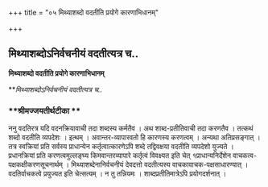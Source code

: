 +++
title = "०५ मिथ्याशब्दो वदतीति प्रयोगे कारणाभिधानम्"

+++


## मिथ्याशब्दोऽनिर्वचनीयं वदतीत्यत्र च..

**मिथ्याशब्दो वदतीति प्रयोगे कारणाभिधानम्**

***मिथ्याशब्दोऽनिर्वचनीयं वदतीत्यत्र च..*

### **श्रीमज्जयतीर्थटीका **

ननु वदतिरत्र यदि वदनक्रियावाची तदा शब्दस्य कर्मतैव । अथ शाब्द-प्रतीतिवाची तदा करणतैव । तत्कथं शब्दो वदतीति व्यपदेशः । इत्थम् । अवान्तर-व्यापारवतो हि कारणस्य करणत्वम् । अन्यथा अतिप्रसङ्गात् । तत्र स्वक्रियां प्रति सर्वस्य प्राधान्येन कर्तृत्वात्कारणेऽपि शब्दे तद्विवक्षया वदतीति व्यपदेशो युज्यते । प्रधानक्रियां प्रति करणत्वमुल्लङ्घ्य किमवान्तरव्यापारे कर्तृत्वं विवक्ष्यत इति चेत् १प्राधान्यनिर्देशेन वाचकत्व-पक्षकक्षीकरणसूचनार्थम् । मिथ्याशब्देनानिर्वचनीयं देवदत्तो वदतीत्यस्य वाचकावाचक-पक्षसाधारण्यात् । वदतिर्वाचकत्वे प्रयुज्यत इति चेत्सत्यम् । न तु तन्नियमः । शाब्दप्रतीतिमात्रेऽपि प्रयोगदर्शनात् ।

